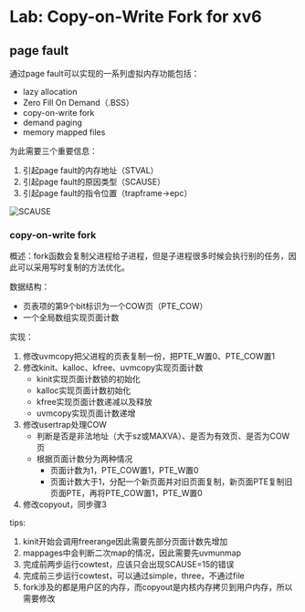 # Lab: Copy-on-Write Fork for xv6

## page fault
通过page fault可以实现的一系列虚拟内存功能包括：
- lazy allocation
- Zero Fill On Demand（.BSS）
- copy-on-write fork
- demand paging
- memory mapped files

为此需要三个重要信息：
1. 引起page fault的内存地址（STVAL）
2. 引起page fault的原因类型（SCAUSE）
3. 引起page fault的指令位置（trapframe->epc）
 
![SCAUSE](https://906337931-files.gitbook.io/~/files/v0/b/gitbook-legacy-files/o/assets%2F-MHZoT2b_bcLghjAOPsJ%2F-MMD_TK8Ar4GqWE6xfWV%2F-MMNmVfRDZSAOKze10lZ%2Fimage.png?alt=media&token=4bbfdfa6-1491-4ab8-8248-03bd0e36a8e9)

### copy-on-write fork

概述：fork函数会复制父进程给子进程，但是子进程很多时候会执行别的任务，因此可以采用写时复制的方法优化。

数据结构：
- 页表项的第9个bit标识为一个COW页（PTE_COW）
- 一个全局数组实现页面计数

实现：
1. 修改uvmcopy把父进程的页表复制一份，把PTE_W置0、PTE_COW置1
2. 修改kinit、kalloc、kfree、uvmcopy实现页面计数
   - kinit实现页面计数锁的初始化
   - kalloc实现页面计数初始化
   - kfree实现页面计数递减以及释放
   - uvmcopy实现页面计数递增
3. 修改usertrap处理COW
   - 判断是否是非法地址（大于sz或MAXVA）、是否为有效页、是否为COW页
   - 根据页面计数分为两种情况
     - 页面计数为1，PTE_COW置1，PTE_W置0
     - 页面计数大于1，分配一个新页面并对旧页面复制，新页面PTE复制旧页面PTE，再将PTE_COW置1，PTE_W置0
4. 修改copyout，同步骤3

tips:
  1. kinit开始会调用freerange因此需要先部分页面计数先增加
  2. mappages中会判断二次map的情况，因此需要先uvmunmap
  3. 完成前两步运行cowtest，应该只会出现SCAUSE=15的错误
  4. 完成前三步运行cowtest，可以通过simple，three，不通过file
  5. fork涉及的都是用户区的内存，而copyout是内核内存拷贝到用户内存，所以需要修改